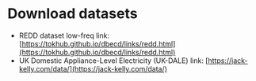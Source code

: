 # Download datasets 
- REDD dataset low-freq link: [https://tokhub.github.io/dbecd/links/redd.html](https://tokhub.github.io/dbecd/links/redd.html)
- UK Domestic Appliance-Level Electricity (UK-DALE) link: [https://jack-kelly.com/data/](https://jack-kelly.com/data/)
